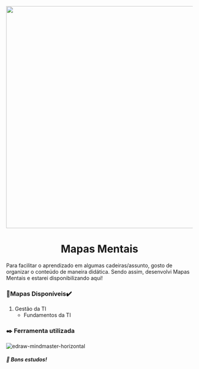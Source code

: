 <div align="center">
<img src="https://user-images.githubusercontent.com/71513260/151648758-ff040416-e554-4311-aa01-aaf090964b6d.png" width="600" height="600"/>
</div>
 
<h1 align="center"> Mapas Mentais</h1>
Para facilitar o aprendizado em algumas cadeiras/assunto, gosto de organizar o conteúdo de maneira didática. Sendo assim, desenvolvi Mapas Mentais e estarei disponibilizando aqui!

### 🧠Mapas Disponíveis✔️  

1. Gestão da TI
    - Fundamentos da TI


###  ✒️ Ferramenta utilizada
![edraw-mindmaster-horizontal](https://user-images.githubusercontent.com/71513260/166292544-ce81c847-81fe-4140-bd7d-800efdb6aa02.svg)


##### 🦅 Bons estudos!
